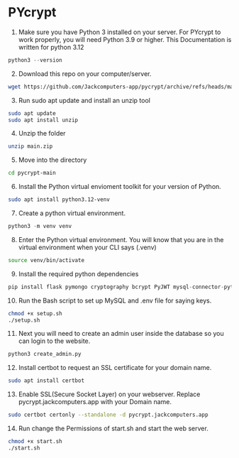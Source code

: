 # PYcrypt
 

 1. Make sure you have Python 3 installed on your server. For PYcrypt to work properly, you will need Python 3.9 or higher. This Documentation is written for python 3.12

 ```python
 python3 --version
 ```

 2. Download this repo on your computer/server.

 ```bash
 wget https://github.com/Jackcomputers-app/pycrypt/archive/refs/heads/main.zip
 ```

 3. Run sudo apt update and install an unzip tool
```bash
sudo apt update
sudo apt install unzip
```

4. Unzip the folder
```bash
unzip main.zip
```
5. Move into the directory
```bash
cd pycrypt-main
```

6. Install the Python virtual envioment toolkit for your version of Python. 
```bash
sudo apt install python3.12-venv
```

7. Create a python virtual environment. 
```python
python3 -m venv venv
```
8. Enter the Python virtual environment. You will know that you are in the virtual environment when your CLI says (.venv)
```bash
source venv/bin/activate
```

9. Install the required python dependencies
```python
pip install flask pymongo cryptography bcrypt PyJWT mysql-connector-python python-dotenv gunicorn
```

10. Run the Bash script to set up MySQL and .env file for saying keys.
```bash
chmod +x setup.sh
./setup.sh
```

11. Next you will need to create an admin user inside the database so you can login to the website.

```bash
python3 create_admin.py
```

12. Install certbot to request an SSL certificate for your domain name. 
```bash
sudo apt install certbot
```

13. Enable SSL(Secure Socket Layer) on your webserver. Replace pycrypt.jackcomputers.app with your Domain name. 
```bash
sudo certbot certonly --standalone -d pycrypt.jackcomputers.app
```

14. Run change the Permissions of start.sh and start the web server. 
```bash
chmod +x start.sh
./start.sh
```